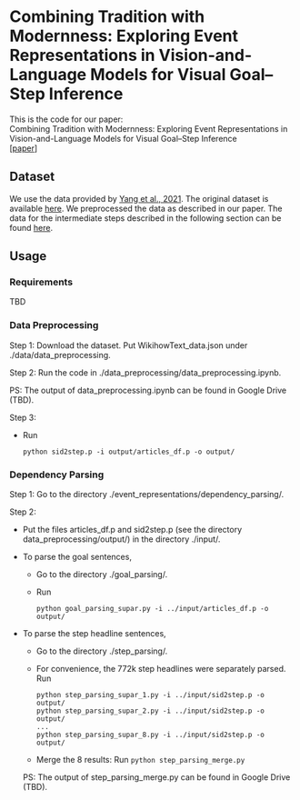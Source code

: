 # Combining Tradition with Modernness: Exploring Event Representations in Vision-and-Language Models for Visual Goal–Step Inference

This is the code for our paper:  
Combining Tradition with Modernness: Exploring Event Representations in Vision-and-Language Models for Visual Goal–Step Inference  
[[paper](https://aclanthology.org/2023.acl-srw.36/)]

## Dataset
We use the data provided by [Yang et al., 2021](https://arxiv.org/abs/2104.05845). The original dataset is available [here](https://drive.google.com/drive/folders/1hjjcNSUSqv8AbA7R-5lIKmui-ySCEWJw?usp=sharing). We preprocessed the data as described in our paper. The data for the intermediate steps described in the following section can be found [here](https://drive.google.com/drive/folders/1SGpkE01156NmgwT4BXXjrSq3TBoVUNGT?usp=share_link).

## Usage

### Requirements
TBD

### Data Preprocessing
Step 1: Download the dataset. Put WikihowText_data.json under ./data/data_preprocessing.

Step 2: Run the code in ./data_preprocessing/data_preprocessing.ipynb.

PS: The output of data_preprocessing.ipynb can be found in Google Drive (TBD).

Step 3: 
- Run
	```
	python sid2step.p -i output/articles_df.p -o output/
 	```

### Dependency Parsing
Step 1: Go to the directory ./event_representations/dependency_parsing/.

Step 2:

- Put the files articles_df.p and sid2step.p (see the directory data_preprocessing/output/) in the directory ./input/.

- To parse the goal sentences, 

	- Go to the directory ./goal_parsing/.
	
	- Run  
		```
		python goal_parsing_supar.py -i ../input/articles_df.p -o output/
	 	```

- To parse the step headline sentences,

	- Go to the directory ./step_parsing/.
	
	- For convenience, the 772k step headlines were separately parsed.
	  Run  
	  	```
		python step_parsing_supar_1.py -i ../input/sid2step.p -o output/  
		python step_parsing_supar_2.py -i ../input/sid2step.p -o output/  
		...  
		python step_parsing_supar_8.py -i ../input/sid2step.p -o output/  
	   	```
	
	- Merge the 8 results:
	  Run ```python step_parsing_merge.py```
	
	PS: The output of step_parsing_merge.py can be found in Google Drive (TBD).

